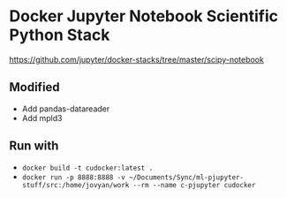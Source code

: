 # Docker Jupyter Notebook Scientific Python Stack

https://github.com/jupyter/docker-stacks/tree/master/scipy-notebook

## Modified

- Add pandas-datareader
- Add mpld3

## Run with

- ``docker build -t cudocker:latest .``
- ``docker run -p 8888:8888 -v ~/Documents/Sync/ml-pjupyter-stuff/src:/home/jovyan/work --rm --name c-pjupyter cudocker``
